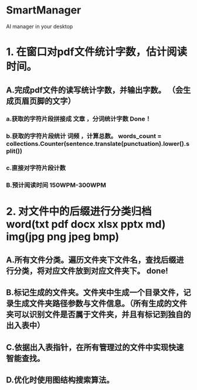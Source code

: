 # SmartManager
AI manager in your desktop

# 1. 在窗口对pdf文件统计字数，估计阅读时间。 
##       A.完成pdf文件的读写统计字数，并输出字数。 （会生成页眉页脚的文字） 
###           a.获取的字符片段拼接成  文章  ，分词统计字数                                                                                           Done！ 
###           b.获取的字符片段统计 词频 ，计算总数。         words_count = collections.Counter(sentence.translate(punctuation).lower().split()) 
###           c.直接对字符片段计数 
###       B.预计阅读时间   150WPM-300WPM 

# 2. 对文件中的后缀进行分类归档  word(txt pdf docx xlsx pptx md)       img(jpg png jpeg bmp) 
##       A.所有文件分类。遍历文件夹下文件名，查找后缀进行分类，将对应文件放到对应文件夹下。                           done!
##       B.标记生成的文件夹。文件夹中生成一个目录文件，记录生成文件夹路径参数与文件信息。（所有生成的文件夹可以识别文件是否属于文件夹，并且有标记到独自的出入表中）
##       C.依据出入表指针，在所有管理过的文件中实现快速智能查找。
##       D.优化时使用图结构搜索算法。
